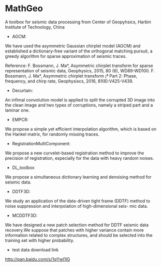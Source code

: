 # MathGeo
A toolbox for seismic data processing from Center of Geopyhsics, Harbin Institute of Technology, China

* AGCM:

We have used the asymmetric Gaussian chirplet model (AGCM) and established a dictionary-free variant of the orthogonal matching pursuit, a greedy algorithm for sparse approximation of seismic traces.

Reference:
F. Bossmann, J. Ma*, Asymmetric chirplet transform for sparse representation of seismic data, Geophysics, 2015, 80 (6), WD89-WD100.
F. Bossmann, J. Ma*, Asymmetric chirplet transform ¡ª Part 2: Phase, frequency, and chirp rate, Geophysiscs, 2016, 81(6):V425-V439.

* Decurtain:

An infimal convolution model is applied to split the corrupted 3D image into the clean image and two types of corruptions, namely a striped part and a laminar one.

* EMPCR:

We propose a simple yet efficient interpolation algorithm, which is based on the Hankel matrix, for randomly missing traces.

* RegistrationMultiComponent:

We propose a new curvelet-based registration method to improve the precision of registration, especially for the data with heavy random noises.

* DL_toolbox

We propose a simultaneous dictionary learning and denoising method for seismic data.

* DDTF3D:

We study an application of the data-driven tight frame (DDTF) method to noise suppression and interpolation of high-dimensional seis- mic data.

* MCDDTF3D:

We have designed a new patch selection method for DDTF seismic data recovery.We suppose that patches with higher variance contain more information related to complex structures, and should be selected into the training set with higher probability.

* test data download link

http://pan.baidu.com/s/1qYwI1IG
